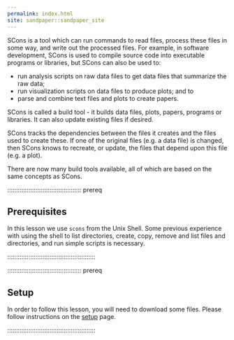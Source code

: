 ```yaml
---
permalink: index.html
site: sandpaper::sandpaper_site
---
```


SCons is a tool which can run commands to read files, process these
files in some way, and write out the processed files. For example,
in software development, SCons is used to compile source code
into executable programs or libraries, but SCons can also be used
to:

- run analysis scripts on raw data files to get data files that
  summarize the raw data;
- run visualization scripts on data files to produce plots; and to
- parse and combine text files and plots to create papers.

SCons is called a build tool - it builds data files, plots, papers,
programs or libraries. It can also update existing files if
desired.

SCons tracks the dependencies between the files it creates and the
files used to create these. If one of the original files (e.g. a data
file) is changed, then SCons knows to recreate, or update, the files
that depend upon this file (e.g. a plot).

There are now many build tools available, all of which are based on
the same concepts as SCons.

::::::::::::::::::::::::::::::::::::::::::  prereq

## Prerequisites

In this lesson we use `scons` from the Unix Shell. Some previous
experience with using the shell to list directories, create, copy,
remove and list files and directories, and run simple scripts is
necessary.


::::::::::::::::::::::::::::::::::::::::::::::::::

::::::::::::::::::::::::::::::::::::::::::  prereq

## Setup

In order to follow this lesson, you will need to download some files.
Please follow instructions on the [setup](learners/setup.md) page.


::::::::::::::::::::::::::::::::::::::::::::::::::



